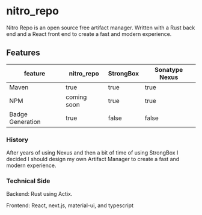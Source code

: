 # nitro_repo
Nitro Repo is an open source free artifact manager. Written with a Rust back end and a React front end to create a fast and modern experience.


## Features

| feature | nitro_repo | StrongBox | Sonatype Nexus |
|--|--|--|--|
| Maven | true | true | true |
| NPM | coming soon | true | true |
| Badge Generation | true | false | false |





### History
After years of using Nexus and then a bit of time of using StrongBox I decided I should design my own Artifact Manager to create a fast and modern experience.

### Technical Side
Backend:  Rust using Actix.

Frontend: React, next.js, material-ui, and typescript

